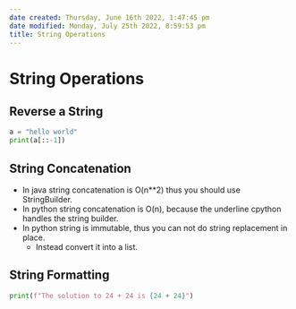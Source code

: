 ```yaml
---
date created: Thursday, June 16th 2022, 1:47:45 pm
date modified: Monday, July 25th 2022, 8:59:53 pm
title: String Operations
---
```


# String Operations

## Reverse a String

```python
a = "hello world"
print(a[::-1])
```

## String Concatenation

* In java string concatenation is O(n\**2) thus you should use StringBuilder.
* In python string concatenation is O(n), because the underline cpython handles the string builder.
* In python string is immutable, thus you can not do string replacement in place.
	* Instead convert it into a list.

## String Formatting

```python
print(f"The solution to 24 + 24 is {24 + 24}")
```

